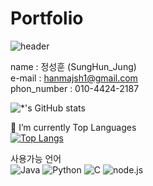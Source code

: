 # Portfolio
![header](https://capsule-render.vercel.app/api?type=waving&color=B2CCFF&height=250&section=header&text=Mr.Jung_Portfolio&fontSize=90&animation=fadeIn&fontAlignY=38&desc=%20&descAlignY=&descAlign=)

name : 정성훈 (SungHun_Jung)</br>
e-mail : hanmajsh1@gmail.com</br>
phon_number : 010-4424-2187</br>

![*'s GitHub stats](https://github-readme-stats.vercel.app/api?username=mulahaG&show_icons=true&theme=radical)</br>

💪 I’m currently Top Languages</br>
[![Top Langs](https://github-readme-stats.vercel.app/api/top-langs/?username=mulahaG)](https://github.com/mulahaG/github-readme-stats)</br>


<txet>사용가능 언어</text> </br>
![Java](https://img.shields.io/badge/-Java-007396?style=flat-square&logo=Java&logoColor=white)
![Python](https://img.shields.io/badge/-Python-3776AB?style=flat-square&logo=Python&logoColor=white)
![C](https://img.shields.io/badge/-C-A8B9CC?style=flat-square&logo=C&logoColor=black)
![node.js](https://img.shields.io/badge/-node.js-339933?style=flat-square&logo=node.js&logoColor=black)

